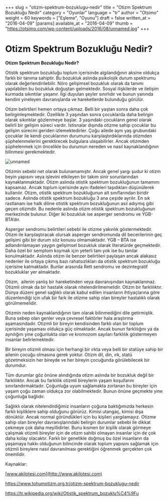 +++
slug = "otizm-spektrum-bozuklugu-nedir"
title = "Otizm Spektrum Bozukluğu Nedir"
category = "Oyunlar"
language = "tr"
author = "Otsimo"
weight = 60
keywords = ["Eşleme", "Oyunu"]
draft = false
written_at = "2016-04-09"
[params]
available_at = "2016-04-09"
thumb = "https://otsimo.com/wp-content/uploads/2016/08/unnamed.jpg"
+++

# Otizm Spektrum Bozukluğu Nedir?

**Otizm Spektrum Bozukluğu Nedir?**

Otistik spektrum bozukluğu toplum içerisinde algılandığının aksine oldukça farklı bir tanıma sahiptir. Bu bozukluk aslında psikolojik durum spektrumu olarak değerlendirilebilir. Nöro gelişimsel bozukluk olarak da tanımı yapılabilen bu bozukluk doğuştan gelmektedir. Sosyal ilişkilerde ve iletişim kurmada sıkıntılar yaşanır. İlgi duyulan şeyler sınırlıdır ve bunun yanında kendini yineleyen davranışlarda ve hareketlerde bulunduğu görülür.

Otizm belirtileri hemen ortaya çıkmaz. Belli bir yaştan sonra daha çok belirginleşmektedir. Özellikle 3 yaşından sonra çocuklarda daha belirgin olarak sıkıntılar gözlenmeye başlar. 3 yaşındaki çocukların genel olarak belirli bir gelişim süreci vardır. İstisnalar dışında otizme sahip çocuklar bu gelişim sürecini geriden izlemektedirler. Çoğu ailede aynı yaş grubundaki çocuklar ile kendi çocuklarının durumunu karşılaştırdıklarında otizmden şüphelenmelerini gerektirecek bulgulara ulaşabilirler. Ancak otizmden şüphelenmek için öncelikle bu durumun nereden ve nasıl kaynaklandığının bilinmesi gerekmektedir.

![unnamed](http://otsimo.com/wp-content/uploads/2016/08/unnamed-300x177.jpg)

Otizmin sebebi net olarak bulunamamıştır. Ancak genel yargı şudur ki otizm beyin yapısını veya işlevini etkileyen bir takım sinir sorunlarından kaynaklanmaktadır. Otizm aslında otistik spektrum bozukluğunun tamamını kapsamaz. Ancak toplum içerisinde aynı ifadeleri taşıdıkları düşünülerek kullanılır. Otizm, otistik spektrum bozukluğunun alt sınıflarından biridir sadece. Aslında otistik spektrum bozukluğu 3 ana çeşide ayrılır. En sık rastlananı ise halk diline otistik spektrum bozukluğunun asıl adıymış gibi geçen otizmdir. Bu nedenle aslında otizm otistik spektrum bozukluğunun merkezinde bulunur. Diğer iki bozukluk ise asperger sendromu ve YGB- BTA’dır.

Asperger sendromu belirtileri sebebi ile otizme yakınlık göstermektedir. Otizm ile karşılaştıracak olursak asperger sendromunda dil becerilerinin geç gelişimi gibi bir durum söz konusu olmamaktadır. YGB – BTA ise adlandırılamayan yaygın gelişimsel bozukluk olarak literatürde geçmektedir. Daha özel bir semptom koymak için yeterli tanı yok ise bu tanılar konulmaktadır. Aslında otizm ile benzer belirtileri paylaşan ancak alakasız nedenler ile ortaya çıkmış bazı rahatsızlıkları da otistik spektrum bozukluğu içerisine katmaktadır. Bunlar arasında Rett sendromu ve dezintegratif bozukluklar yer almaktadır.

Otizm,  ailenin yanlış bir hareketinden veya davranışından kaynaklanmaz. Otizmli olmak da bir hastalık olarak nitelendirilmemelidir. Otizm bir farklılıktır. Dünya düzeni genel sağlıklı olarak kabul edilen insanların ihtiyaçlarına göre düzenlendiği için ufak bir fark ile otizme sahip olan bireyler hastalıklı olarak görülmemelidir.

Otizmin neden kaynaklandığının tam olarak bilinmediğini dile getirmiştik. Buna sebep olan genler veya çevresel faktörler hala araştırma aşamasındadır. Otizmli bir bireyin kendisinden farklı olan bir toplum içerisinde yaşaması oldukça güç olmaktadır. Ancak bunun farklılığını ya da aynılığını yine çoğunlukta olan ve kromozom sayıları farklılık göstermeyen insanlar belirlemektedir.

Bir bireyin otizmli olması için herhangi bir ırkta veya belli bir statüye sahip bir ailenin çocuğu olmasına gerek yoktur. Otizm dil, din, ırk, statü gözetmeksizin her bireyde ve her bireyin çocuğunda görülebilecek bir durumdur.

Tüm durumlar göz önüne alındığında otizm aslında bir bozukluk değil bir farklılıktır. Ancak bu farklılık otizmli bireylerin yaşam koşullarını sınırlandırmaktadır. Çoğunluğa uyum sağlamakta zorlanan bu bireyler için yaşam çoğu zaman oldukça zor olabilmektedir. Bunun önüne geçmekte yine çoğunluğa bağlıdır.

Sağlıklı olarak nitelendirdiğimiz insanların çoğuna baktığımızda herkesin farklı kişiliklere sahip olduğunu görürüz. Kimisi utangaç, kimisi dışa dönüktür. Ancak normal göründükleri için bu kişileri yargılamayız. Otizme sahip olan bireyler davranışlarındaki belirgin durumlar sebebi ile dikkat çekmeye çok daha meyillidirler. Bunu kısmen bir kişilik olarak görmeye çalışmak otizmli bireyler için de otizm sahibi olmayan insanlar için de çok daha kolay olacaktır. Farklı bir genetikle doğmuş bu özel insanların da yaşamaya hakkı olduğunun bilincinde olarak toplum yapısını sağlamak için otizmli bireylere nasıl davranılması gerektiğini öğrenmek gerçekten çok önemlidir.

Kaynaklar:

[www.akilotesi.com](http://www.akilotesi.com)

<https://www.tohumotizm.org.tr/otizm-spektrum-bozuklugu-nedir>

<https://tr.wikipedia.org/wiki/Otistik_spektrum_bozuklu%C4%9Fu>
